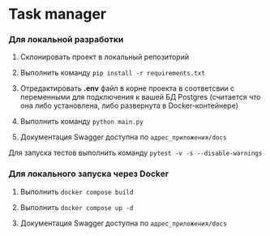 # Task manager 

### Для локальной разработки

1. Склонировать проект в локальный репозиторий

2. Выполнить команду `pip install -r requirements.txt`

3. Отредактировать **.env** файл в корне проекта в соответсвии с переменными для подключения к вашей БД Postgres (считается что она либо установлена, либо развернута в Docker-контейнере)

4. Выполнить команду `python main.py`

5. Документация Swagger доступна по `адрес_приложения/docs`

Для запуска тестов выполнить команду `pytest -v -s --disable-warnings`

### Для локального запуска через Docker

1. Выполнить `docker compose build`

2. Выполнить `docker compose up -d`

3. Документация Swagger доступна по `адрес_приложения/docs`